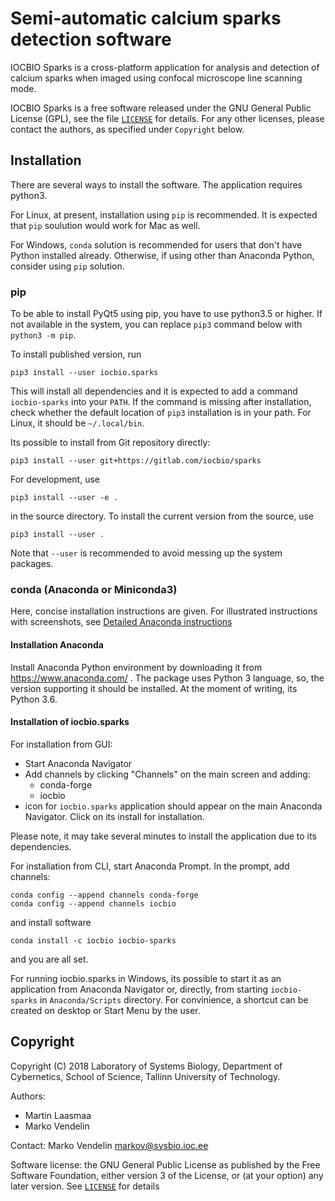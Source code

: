 # Semi-automatic calcium sparks detection software

IOCBIO Sparks is a cross-platform application for analysis and
detection of calcium sparks when imaged using confocal microscope line
scanning mode. 

IOCBIO Sparks is a free software released under the GNU General Public
License (GPL), see the file [`LICENSE`](LICENSE) for details. For any
other licenses, please contact the authors, as specified under
`Copyright` below.

## Installation

There are several ways to install the software. The application
requires python3.

For Linux, at present, installation using `pip` is recommended. It is
expected that `pip` soulution would work for Mac as well. 

For Windows, `conda` solution is recommended for users that don't have
Python installed already. Otherwise, if using other than Anaconda
Python, consider using `pip` solution.

### pip

To be able to install PyQt5 using pip, you have to use python3.5 or
higher. If not available in the system, you can replace `pip3` command
below with `python3 -m pip`.

To install published version, run

```
pip3 install --user iocbio.sparks
```
This will install all dependencies and it is expected to add a command `iocbio-sparks` into your `PATH`. 
If the command is missing after installation, check whether the default location
of `pip3` installation is in your path. For Linux, it should be `~/.local/bin`.

Its possible to install from Git repository directly:
```
pip3 install --user git+https://gitlab.com/iocbio/sparks
```

For development, use

```
pip3 install --user -e .
```

in the source directory. To install the current version from the source, use

```
pip3 install --user .
```

Note that `--user` is recommended to avoid messing up the system
packages.


### conda (Anaconda or Miniconda3)

Here, concise installation instructions are given. For illustrated
instructions with screenshots, see [Detailed Anaconda
instructions](docs/INSTALL.Anaconda.md)

#### Installation Anaconda

Install Anaconda Python environment by downloading it from
https://www.anaconda.com/ . The package uses Python 3 language, so,
the version supporting it should be installed. At the moment of
writing, its Python 3.6.

#### Installation of iocbio.sparks

For installation from GUI:
* Start Anaconda Navigator
* Add channels by clicking "Channels" on the main screen and adding: 
    * conda-forge
    * iocbio
* icon for `iocbio.sparks` application should appear on the main
  Anaconda Navigator. Click on its install for installation.
  
Please note, it may take several minutes to install the application due 
to its dependencies. 

For installation from CLI, start Anaconda Prompt. In the prompt, add channels:
```
conda config --append channels conda-forge
conda config --append channels iocbio
```
and install software
```
conda install -c iocbio iocbio-sparks
```
and you are all set.

For running iocbio.sparks in Windows, its possible to start it as an
application from Anaconda Navigator or, directly, from starting
`iocbio-sparks` in `Anaconda/Scripts` directory. For convinience, a
shortcut can be created on desktop or Start Menu by the user.


## Copyright

Copyright (C) 2018 Laboratory of Systems Biology, Department of
Cybernetics, School of Science, Tallinn University of Technology.

Authors:
* Martin Laasmaa
* Marko Vendelin

Contact: Marko Vendelin <markov@sysbio.ioc.ee>

Software license: the GNU General Public License as published by the
Free Software Foundation, either version 3 of the License, or (at your
option) any later version. See [`LICENSE`](LICENSE) for details
